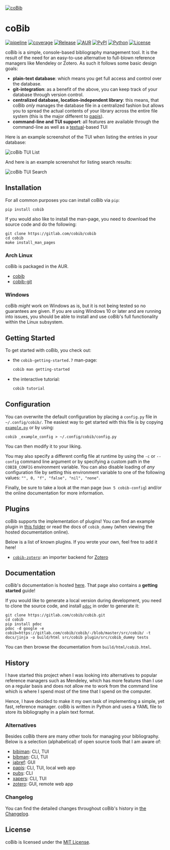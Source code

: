 [![coBib](https://gitlab.com/cobib/cobib/-/raw/master/docs/logo/cobib_logo.svg)](https://cobib.gitlab.io/cobib/cobib.html)

# coBib

[![pipeline](https://gitlab.com/cobib/cobib/badges/master/pipeline.svg)](https://gitlab.com/cobib/cobib/-/pipelines)
[![coverage](https://gitlab.com/cobib/cobib/badges/master/coverage.svg)](https://gitlab.com/cobib/cobib/-/graphs/master/charts)
[![Release](https://img.shields.io/gitlab/v/release/cobib/cobib?label=Release&logo=gitlab)](https://gitlab.com/cobib/cobib/-/releases/)
[![AUR](https://img.shields.io/aur/version/cobib?label=AUR&logo=archlinux)](https://aur.archlinux.org/packages/cobib)
[![PyPI](https://img.shields.io/pypi/v/cobib?label=PyPI&logo=pypi)](https://pypi.org/project/cobib/)
[![Python](https://img.shields.io/python/required-version-toml?tomlFilePath=https://gitlab.com/cobib/cobib/-/raw/master/pyproject.toml?ref_type=heads?label=Python&label=Python&logo=python)](https://gitlab.com/cobib/cobib/-/blob/master/pyproject.toml)
[![License](https://img.shields.io/gitlab/license/cobib/cobib?label=License)](https://gitlab.com/cobib/cobib/-/blob/master/LICENSE.txt)

coBib is a simple, console-based bibliography management tool.
It is the result of the need for an easy-to-use alternative to full-blown reference managers like Mendeley or Zotero.
As such it follows some basic design goals:

* **plain-text database**: which means you get full access and control over the database.
* **git-integration**: as a benefit of the above, you can keep track of your database through version control.
* **centralized database, location-independent library**: this means, that coBib *only* manages the
  database file in a centralized fashion but allows you to spread the actual contents of your
  library across the entire file system (this is the major different to
  [papis](https://papis.readthedocs.io/en/latest/library_structure.html)).
* **command-line and TUI support**: all features are available through the command-line as well as a
  [textual](https://textual.textualize.io/)-based TUI

Here is an example screenshot of the TUI when listing the entries in your database:

![coBib TUI List](https://gitlab.com/cobib/cobib/-/raw/master/docs/screenshots/cobib_tui_list.svg)

And here is an example screenshot for listing search results:

![coBib TUI Search](https://gitlab.com/cobib/cobib/-/raw/master/docs/screenshots/cobib_tui_search.svg)


## Installation

For all common purposes you can install coBib via `pip`:

```
pip install cobib
```

If you would also like to install the man-page, you need to download the source
code and do the following:

```
git clone https://gitlab.com/cobib/cobib
cd cobib
make install_man_pages
```

### Arch Linux

coBib is packaged in the AUR.
* [cobib](https://aur.archlinux.org/packages/cobib/)
* [cobib-git](https://aur.archlinux.org/packages/cobib-git/)

### Windows

coBib _might_ work on Windows as is, but it is not being tested so no guarantees are given.
If you are using Windows 10 or later and are running into issues, you should be able to install and
use coBib's full functionality within the Linux subsystem.


## Getting Started

To get started with coBib, you check out:
- the `cobib-getting-started.7` man-page:
  ```bash
  cobib man getting-started
  ```
- the interactive tutorial:
  ```bash
  cobib tutorial
  ```


## Configuration

You can overwrite the default configuration by placing a `config.py` file in `~/.config/cobib/`.
The easiest way to get started with this file is by copying [`example.py`](https://gitlab.com/cobib/cobib/-/blob/master/src/cobib/config/example.py)
or by using:

```
cobib _example_config > ~/.config/cobib/config.py
```

You can then modify it to your liking.

You may also specify a different config file at runtime by using the `-c` or `--config` command line argument or by specifying a custom path in the `COBIB_CONFIG` environment variable.
You can also disable loading of _any_ configuration file by setting this environment variable to one of the following values: `"", 0, "f", "false", "nil", "none"`.

Finally, be sure to take a look at the man page (`man 5 cobib-config`) and/or the online documentation for more information.


## Plugins

coBib supports the implementation of plugins!
You can find an example plugin in [this folder](./plugin) or read the docs of
`cobib_dummy` (when viewing the hosted documentation online).

Below is a list of known plugins. If you wrote your own, feel free to add it here!
- [`cobib-zotero`](https://gitlab.com/cobib/cobib-zotero): an importer backend for [Zotero](https://github.com/zotero/zotero)


## Documentation

coBib's documentation is hosted [here](https://cobib.gitlab.io/cobib/cobib.html).
That page also contains a **getting started** guide!

If you would like to generate a local version during development, you need to clone the source code, and install [`pdoc`](https://github.com/mitmproxy/pdoc) in order to generate it:

```
git clone https://gitlab.com/cobib/cobib.git
cd cobib
pip install pdoc
pdoc -d google -e cobib=https://gitlab.com/cobib/cobib/-/blob/master/src/cobib/ -t docs/jinja -o build/html src/cobib plugin/src/cobib_dummy tests
```

You can then browse the documentation from `build/html/cobib.html`.


## History

I have started this project when I was looking into alternatives to popular reference managers such as Mendeley,
which has more features than I use on a regular basis and does not allow me to work from the command line which is where I spend most of the time that I spend on the computer.

Hence, I have decided to make it my own task of implementing a simple, yet fast, reference manager.
coBib is written in Python and uses a YAML file to store its bibliography in a plain text format.

### Alternatives

Besides coBib there are many other tools for managing your bibliography.
Below is a selection (alphabetical) of open source tools that I am aware of:

- [bibiman](https://codeberg.org/lukeflo/bibiman): CLI, TUI
- [bibman](https://codeberg.org/KMIJPH/bibman): CLI, TUI
- [jabref](https://github.com/JabRef/jabref): GUI
- [papis](https://github.com/papis/papis): CLI, TUI, local web app
- [pubs](https://github.com/pubs/pubs): CLI
- [xapers](https://finestructure.net/xapers): CLI, TUI
- [zotero](https://github.com/zotero/zotero): GUI, remote web app

### Changelog

You can find the detailed changes throughout coBib's history in [the Changelog](https://gitlab.com/cobib/cobib/-/blob/master/CHANGELOG.md).


## License

coBib is licensed under the [MIT License](https://gitlab.com/cobib/cobib/-/blob/master/LICENSE.txt).

[^1]: References like this one get interpreted by the documentation generator. If you are reading this as the README page, you may find the [online documentation](https://cobib.gitlab.io/cobib/cobib.html) more enjoyable.

[//]: # ( vim: set ft=markdown tw=0: )
